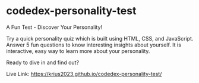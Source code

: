 # codedex-personality-test

A Fun Test - Discover Your Personality!

Try a quick personality quiz which is built using HTML, CSS, and JavaScript. Answer 5 fun questions to know interesting insights about yourself. It is interactive, easy way to learn more about your personality.

Ready to dive in and find out?

Live Link:
https://krius2023.github.io/codedex-personality-test/
